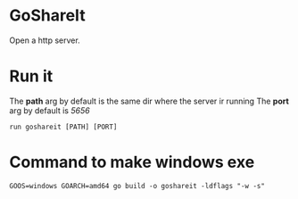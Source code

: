 # GoShareIt

Open a http server.

# Run it

The **path** arg by default is the same dir where the server ir running
The **port** arg by default is _5656_

    run goshareit [PATH] [PORT]

# Command to make windows exe

    GOOS=windows GOARCH=amd64 go build -o goshareit -ldflags "-w -s"